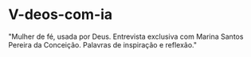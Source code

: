 # V-deos-com-ia
"Mulher de fé, usada por Deus. Entrevista exclusiva com Marina Santos Pereira da Conceição. Palavras de inspiração e reflexão."
